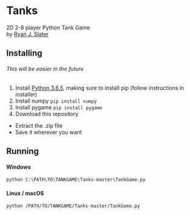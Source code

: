 # Tanks
2D 2-8 player Python Tank Game<br>
by [Ryan J. Slater](https://github.com/rjslater2000/Tanks)

## Installing

###### This will be easier in the future

1. Install [Python 3.6.5](https://www.python.org/downloads/), making sure to install pip (follow instructions in installer)
2. Install numpy `pip install numpy`
3. Install pygame `pip install pygame`
4. Download this repository
 * Extract the .zip file
 * Save it wherever you want

## Running

#### Windows
`python C:\PATH\TO\TANKGAME\Tanks-master\TankGame.py`<br>

#### Linux / macOS
`python /PATH/TO/TANKGAME/Tanks-master/TankGame.py`
